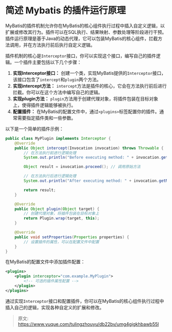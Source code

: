 # 简述 Mybatis 的插件运行原理

MyBatis的插件机制允许你在MyBatis的核心组件执行过程中插入自定义逻辑，以扩展或修改其行为。插件可以在SQL执行、结果映射、参数处理等阶段进行干预。插件运行原理是基于Java的动态代理，它可以包装MyBatis的核心组件，拦截方法调用，并在方法执行前后执行自定义逻辑。

插件机制的核心是`Interceptor`接口，你可以实现这个接口，编写自己的插件逻辑。一个插件主要包括以下几个步骤：

1.  **实现Interceptor接口：** 创建一个类，实现MyBatis提供的`Interceptor`接口，该接口包含了`intercept`和`plugin`两个方法。 
2.  **实现intercept方法：** `intercept`方法是插件的核心，它会在方法执行前后进行拦截。你可以在这个方法中编写自己的逻辑。 
3.  **实现plugin方法：** `plugin`方法用于创建代理对象，将插件包装在目标对象上，使得插件逻辑能够被执行。 
4.  **配置插件：** 在MyBatis的配置文件中，通过`<plugins>`标签配置你的插件。通常需要指定插件类和一些参数。 

以下是一个简单的插件示例：

```java
public class MyPlugin implements Interceptor {
    @Override
    public Object intercept(Invocation invocation) throws Throwable {
        // 在方法执行前进行逻辑处理
        System.out.println("Before executing method: " + invocation.getMethod().getName());

        Object result = invocation.proceed(); // 调用原始方法

        // 在方法执行后进行逻辑处理
        System.out.println("After executing method: " + invocation.getMethod().getName());

        return result;
    }

    @Override
    public Object plugin(Object target) {
        // 创建代理对象，将插件包装在目标对象上
        return Plugin.wrap(target, this);
    }

    @Override
    public void setProperties(Properties properties) {
        // 设置插件的属性，可以在配置文件中配置
    }
}
```

在MyBatis的配置文件中添加插件配置：

```xml
<plugins>
    <plugin interceptor="com.example.MyPlugin">
        <!-- 可选的插件属性配置 -->
    </plugin>
</plugins>
```

通过实现`Interceptor`接口和配置插件，你可以在MyBatis的核心组件执行过程中插入自己的逻辑，实现各种自定义的扩展和修改。


> 原文: <https://www.yuque.com/tulingzhouyu/db22bv/umg4gigkhbawb55l>